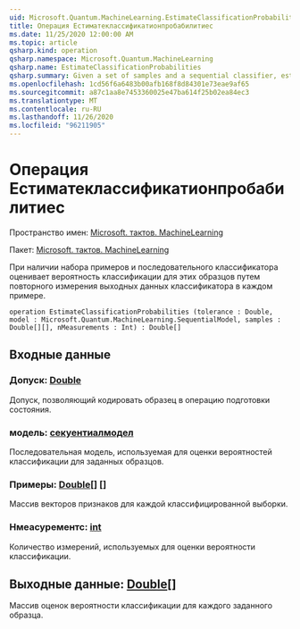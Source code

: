 ```yaml
---
uid: Microsoft.Quantum.MachineLearning.EstimateClassificationProbabilities
title: Операция Естиматеклассификатионпробабилитиес
ms.date: 11/25/2020 12:00:00 AM
ms.topic: article
qsharp.kind: operation
qsharp.namespace: Microsoft.Quantum.MachineLearning
qsharp.name: EstimateClassificationProbabilities
qsharp.summary: Given a set of samples and a sequential classifier, estimates the classification probability for those samples by repeatedly measuring the output of the classifier on each sample.
ms.openlocfilehash: 1cd56f6a6483b00afb168f8d84301e73eae9af65
ms.sourcegitcommit: a87c1aa8e7453360025e47ba614f25b02ea84ec3
ms.translationtype: MT
ms.contentlocale: ru-RU
ms.lasthandoff: 11/26/2020
ms.locfileid: "96211905"
---
```

# <a name="estimateclassificationprobabilities-operation"></a>Операция Естиматеклассификатионпробабилитиес

Пространство имен: [Microsoft. тактов. MachineLearning](xref:Microsoft.Quantum.MachineLearning)

Пакет: [Microsoft. тактов. MachineLearning](https://nuget.org/packages/Microsoft.Quantum.MachineLearning)


При наличии набора примеров и последовательного классификатора оценивает вероятность классификации для этих образцов путем повторного измерения выходных данных классификатора в каждом примере.

```qsharp
operation EstimateClassificationProbabilities (tolerance : Double, model : Microsoft.Quantum.MachineLearning.SequentialModel, samples : Double[][], nMeasurements : Int) : Double[]
```


## <a name="input"></a>Входные данные

### <a name="tolerance--double"></a>Допуск: [Double](xref:microsoft.quantum.lang-ref.double)

Допуск, позволяющий кодировать образец в операцию подготовки состояния.


### <a name="model--sequentialmodel"></a>модель: [секуентиалмодел](xref:Microsoft.Quantum.MachineLearning.SequentialModel)

Последовательная модель, используемая для оценки вероятностей классификации для заданных образцов.


### <a name="samples--double"></a>Примеры: [Double](xref:microsoft.quantum.lang-ref.double)[] []

Массив векторов признаков для каждой классифицированной выборки.


### <a name="nmeasurements--int"></a>Нмеасурементс: [int](xref:microsoft.quantum.lang-ref.int)

Количество измерений, используемых для оценки вероятности классификации.



## <a name="output--double"></a>Выходные данные: [Double](xref:microsoft.quantum.lang-ref.double)[]

Массив оценок вероятности классификации для каждого заданного образца.